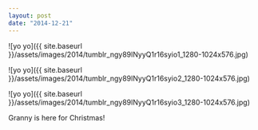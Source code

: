 ```yaml
---
layout: post
date: "2014-12-21"
---
```


![yo yo]({{ site.baseurl }}/assets/images/2014/tumblr_ngy89lNyyQ1r16syio1_1280-1024x576.jpg)

![yo yo]({{ site.baseurl }}/assets/images/2014/tumblr_ngy89lNyyQ1r16syio2_1280-1024x576.jpg)

![yo yo]({{ site.baseurl }}/assets/images/2014/tumblr_ngy89lNyyQ1r16syio3_1280-1024x576.jpg)

Granny is here for Christmas!
